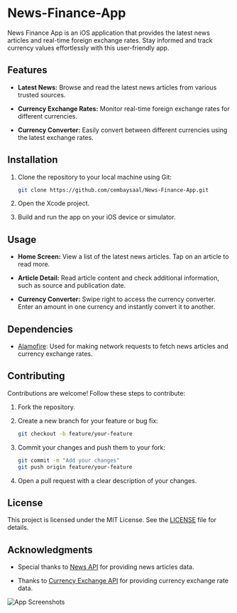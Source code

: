 # News-Finance-App
 
News Finance App is an iOS application that provides the latest news articles and real-time foreign exchange rates. Stay informed and track currency values effortlessly with this user-friendly app.

## Features

- **Latest News:** Browse and read the latest news articles from various trusted sources.

- **Currency Exchange Rates:** Monitor real-time foreign exchange rates for different currencies.

- **Currency Converter:** Easily convert between different currencies using the latest exchange rates.

## Installation

1. Clone the repository to your local machine using Git:

   ```bash
   git clone https://github.com/cembaysaal/News-Finance-App.git
   ```

2. Open the Xcode project.

3. Build and run the app on your iOS device or simulator.

## Usage

- **Home Screen:** View a list of the latest news articles. Tap on an article to read more.

- **Article Detail:** Read article content and check additional information, such as source and publication date.

- **Currency Converter:** Swipe right to access the currency converter. Enter an amount in one currency and instantly convert it to another.

## Dependencies

- [Alamofire](https://github.com/Alamofire/Alamofire): Used for making network requests to fetch news articles and currency exchange rates.

## Contributing

Contributions are welcome! Follow these steps to contribute:

1. Fork the repository.

2. Create a new branch for your feature or bug fix:

   ```bash
   git checkout -b feature/your-feature
   ```

3. Commit your changes and push them to your fork:

   ```bash
   git commit -m "Add your changes"
   git push origin feature/your-feature
   ```

4. Open a pull request with a clear description of your changes.

## License

This project is licensed under the MIT License. See the [LICENSE](LICENSE) file for details.

## Acknowledgments

- Special thanks to [News API](https://newsapi.org/) for providing news articles data.

- Thanks to [Currency Exchange API](https://exchangerate-api.com/) for providing currency exchange rate data.

![App Screenshots](./NewsFinanceApp/screenshot1(1).png)
